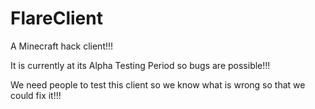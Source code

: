 # FlareClient
A Minecraft hack client!!!

It is currently at its Alpha Testing Period so bugs are possible!!!

We need people to test this client so we know what is wrong so that we could fix it!!!

